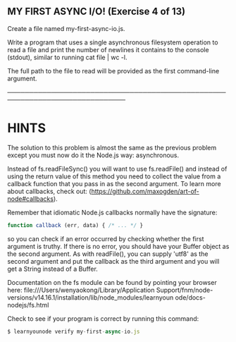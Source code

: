 
## MY FIRST ASYNC I/O! (Exercise 4 of 13)

Create a file named my-first-async-io.js.

Write a program that uses a single asynchronous filesystem operation to
read a file and print the number of newlines it contains to the console
(stdout), similar to running cat file | wc -l.

The full path to the file to read will be provided as the first
command-line argument.

─────────────────────────────────────────────────────────────────────────────

# HINTS

The solution to this problem is almost the same as the previous problem
except you must now do it the Node.js way: asynchronous.

Instead of fs.readFileSync() you will want to use fs.readFile() and
instead of using the return value of this method you need to collect the
value from a callback function that you pass in as the second argument. To
learn more about callbacks, check out:
(https://github.com/maxogden/art-of-node#callbacks).

Remember that idiomatic Node.js callbacks normally have the signature:

```js
function callback (err, data) { /* ... */ }
```

so you can check if an error occurred by checking whether the first
argument is truthy. If there is no error, you should have your Buffer
object as the second argument. As with readFile(), you can supply 'utf8'
as the second argument and put the callback as the third argument and you
will get a String instead of a Buffer.

Documentation on the fs module can be found by pointing your browser here:
file:///Users/wenyaokong/Library/Application
Support/fnm/node-versions/v14.16.1/installation/lib/node_modules/learnyoun
ode/docs-nodejs/fs.html

Check to see if your program is correct by running this command:

```js
$ learnyounode verify my-first-async-io.js
```
